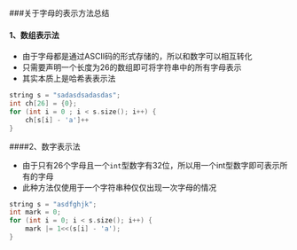 ###关于字母的表示方法总结

#### 1、数组表示法

- 由于字母都是通过ASCII码的形式存储的，所以和数字可以相互转化
- 只需要声明一个长度为26的数组即可将字符串中的所有字母表示
- 其实本质上是哈希表表示法

```cpp
string s = "sadasdsadasdas";
int ch[26] = {0};
for (int i = 0 ; i < s.size(); i++) {
    ch[s[i] - 'a']++
}
```



####2、数字表示法

- 由于只有26个字母且一个`int`型数字有32位，所以用一个int型数字即可表示所有的字母
- 此种方法仅使用于一个字符串种仅仅出现一次字母的情况

```cpp
string s = "asdfghjk";
int mark = 0;
for (int i = 0; i < s.size(); i++) {
    mark |= 1<<(s[i] - 'a');
}
```

